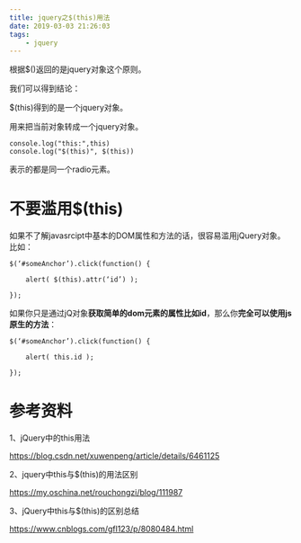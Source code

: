 ```yaml
---
title: jquery之$(this)用法
date: 2019-03-03 21:26:03
tags:
	- jquery
---
```




根据$()返回的是jquery对象这个原则。

我们可以得到结论：

$(this)得到的是一个jquery对象。

用来把当前对象转成一个jquery对象。

```
console.log("this:",this)
console.log("$(this)", $(this))
```

表示的都是同一个radio元素。



# 不要滥用$(this)

如果不了解javasrcipt中基本的DOM属性和方法的话，很容易滥用jQuery对象。比如：

```
$(‘#someAnchor’).click(function() {

    alert( $(this).attr(‘id’) );

});
```

 

如果你只是通过jQ对象**获取简单的dom元素的属性比如id**，那么你**完全可以使用js原生的方法**：

```
$(‘#someAnchor’).click(function() {

    alert( this.id );

});
```

# 参考资料

1、jQuery中的this用法

https://blog.csdn.net/xuwenpeng/article/details/6461125

2、jquery中this与$(this)的用法区别

https://my.oschina.net/rouchongzi/blog/111987

3、jQuery中this与$(this)的区别总结

https://www.cnblogs.com/gfl123/p/8080484.html